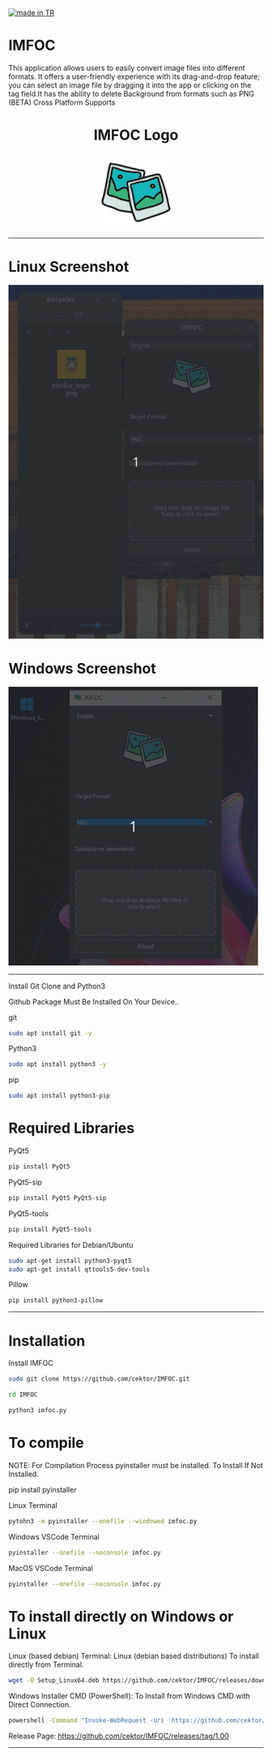 <a href="#">
    <img src="https://raw.githubusercontent.com/pedromxavier/flag-badges/main/badges/TR.svg" alt="made in TR">
</a>

# IMFOC
This application allows users to easily convert image files into different formats. It offers a user-friendly experience with its drag-and-drop feature; you can select an image file by dragging it into the app or clicking on the tag field.It has the ability to delete Background from formats such as PNG (BETA) Cross Platform Supports

<h1 align="center">IMFOC Logo</h1>

<p align="center">
  <img src="imfoclo.png" alt="IMFOC Logo" width="150" height="150">
</p>


----------------------

# Linux Screenshot
![Linux(pardus)](screenshot/imfoc_linux.gif)  

# Windows Screenshot
![Windows(11)](screenshot/infoc_windows.gif) 

--------------------
Install Git Clone and Python3

Github Package Must Be Installed On Your Device..

git
```bash
sudo apt install git -y
```

Python3
```bash
sudo apt install python3 -y 

```

pip
```bash
sudo apt install python3-pip

```

# Required Libraries

PyQt5
```bash
pip install PyQt5
```
PyQt5-sip
```bash
pip install PyQt5 PyQt5-sip
```

PyQt5-tools
```bash
pip install PyQt5-tools
```

Required Libraries for Debian/Ubuntu
```bash
sudo apt-get install python3-pyqt5
sudo apt-get install qttools5-dev-tools
```

Pillow
```bash
pip install python3-pillow

```


----------------------------------


# Installation
Install IMFOC

```bash
sudo git clone https://github.com/cektor/IMFOC.git
```
```bash
cd IMFOC
```

```bash
python3 imfoc.py

```

# To compile

NOTE: For Compilation Process pyinstaller must be installed. To Install If Not Installed.

pip install pyinstaller 

Linux Terminal 
```bash
pytohn3 -m pyinstaller --onefile --windowed imfoc.py
```

Windows VSCode Terminal 
```bash
pyinstaller --onefile --noconsole imfoc.py
```

MacOS VSCode Terminal 
```bash
pyinstaller --onefile --noconsole imfoc.py
```

# To install directly on Windows or Linux


Linux (based debian) Terminal: Linux (debian based distributions) To install directly from Terminal.
```bash
wget -O Setup_Linux64.deb https://github.com/cektor/IMFOC/releases/download/1.00/Setup_Linux64.deb && sudo apt install ./Setup_Linux64.deb && sudo apt-get install -f -y
```

Windows Installer CMD (PowerShell): To Install from Windows CMD with Direct Connection.
```bash
powershell -Command "Invoke-WebRequest -Uri 'https://github.com/cektor/IMFOC/releases/download/1.00/Setup_Win64.exe' -OutFile 'Setup_Win64.exe'" && start /wait Setup_Win64.exe
```

Release Page: https://github.com/cektor/IMFOC/releases/tag/1.00

----------------------------------
